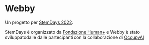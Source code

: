 # Webby

Un progetto per [StemDays 2022](https://www.stemdays.it/).

StemDays è organizzato da [Fondazione Human+](https://www.fondazionehumanplus.it/) e Webby è stato sviluppatodalle
dalle partecipanti con la collaborazione di [OccupyAI](https://www.occupyai.tech/)

